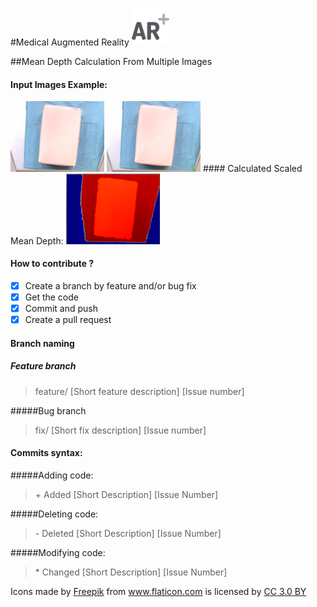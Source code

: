#Medical Augmented Reality <img src="/augmented-reality.png" width="60" vertical-align="bottom">

##Mean Depth Calculation From Multiple Images
#### Input Images Example:
<img src="/Repo_Images/video102.png" width="150" vertical-align="bottom">
<img src="/Repo_Images/video103.png" width="150" vertical-align="bottom">
#### Calculated Scaled Mean Depth:
<img src="/Repo_Images/mean_depth.PNG" width="150" vertical-align="bottom">

#### How to contribute ?
- [X] Create a branch by feature and/or bug fix
- [X] Get the code
- [X] Commit and push
- [X] Create a pull request

#### Branch naming

##### Feature branch
> feature/ [Short feature description] [Issue number]

#####Bug branch
> fix/ [Short fix description] [Issue number]

#### Commits syntax:

#####Adding code:
> \+ Added [Short Description] [Issue Number]

#####Deleting code:
> \- Deleted [Short Description] [Issue Number]

#####Modifying code:
> \* Changed [Short Description] [Issue Number]


Icons made by <a href="http://www.flaticon.com/authors/freepik" title="Freepik">Freepik</a> from <a href="http://www.flaticon.com" title="Flaticon">www.flaticon.com</a> is licensed by <a href="http://creativecommons.org/licenses/by/3.0/" title="Creative Commons BY 3.0" target="_blank">CC 3.0 BY</a>
